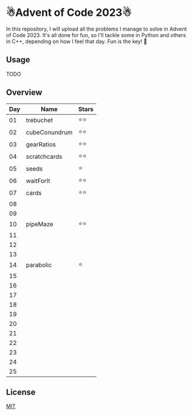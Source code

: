 # ☃Advent of Code 2023☃

In this repository, I will upload all the problems I manage to solve in Advent of Code 2023. It's all done for fun, so I'll tackle some in Python and others in C++, depending on how I feel that day. Fun is the key! 🐒


## Usage

TODO

## Overview

| Day | Name           | Stars |
| --- | -------------- | ----- |
| 01  | trebuchet      | ⭐⭐  |
| 02  | cubeConundrum  | ⭐⭐  |
| 03  | gearRatios     | ⭐⭐  |
| 04  | scratchcards   | ⭐⭐  |
| 05  | seeds          | ⭐   |
| 06  | waitForIt      | ⭐⭐  |
| 07  | cards          | ⭐⭐  |
| 08  |                |       |
| 09  |                |       |
| 10  |  pipeMaze      | ⭐⭐  |
| 11  |                |       |
| 12  |                |       |
| 13  |                |       |
| 14  | parabolic      | ⭐    |
| 15  |                |       |
| 16  |                |       |
| 17  |                |       |
| 18  |                |       |
| 19  |                |       |
| 20  |                |       |
| 21  |                |       |
| 22  |                |       |
| 23  |                |       |
| 24  |                |       |
| 25  |                |       |


## License

[MIT](https://choosealicense.com/licenses/mit/)
